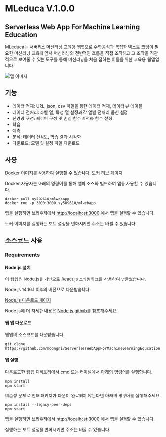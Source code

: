 # MLeduca V.1.0.0

## Serverless Web App For Machine Learning Education 

MLeduca는 서버리스 머신러닝 교육용 웹앱으로 수학공식과 복잡한 텍스트 코딩이 필요한 머신러닝 교육에 앞서 머신러닝의 전반적인 흐름을 직접 조작하고 그 조작을 직관적으로 보여줄 수 있는 도구를 통해 머신러닝을 처음 접하는 이들을 위한 교육용 웹앱입니다. 

 ![앱 이미지](https://user-images.githubusercontent.com/88421322/204133751-58cea6cf-c6f8-48de-8c76-ee1d9e07122d.png)

## 기능

- 데이터 적재: URL, json, csv 파일을 통한 데이터 적재, 데이터 뷰 테이블
- 데이터 전처리: 라벨 열, 특성 열 설정과 각 열별 전처리 옵션 설정
- 신경망 구성: 레이어 구성 및 손실 함수 최적화 함수 설정
- 학습
- 예측
- 분석: 데이터 산점도, 학습 결과 시각화
- 다운로드: 모델 및 설정 파일 다운로드 

## 사용

Docker 이미지를 사용하여 실행할 수 있습니다. [도커 허브 페이지](https://hub.docker.com/r/sy589610/mlwebapp)

Docker 사용자는 아래의 명령어를 통해 앱의 소스와 빌드하여 앱을 사용할 수 있습니다. 

```
docker pull sy589610/mlwebapp
docker run -p 3000:3000 sy589610/mlwebapp
```

앱을 실행하면 브라우저에서 [http://localhost:3000](http://localhost:3000) 에서 앱을 실행할 수 있습니다.

도커 이미지를 실행하는 포트 설정을 변화시키면 주소는 바뀔 수 있습니다.


## 소스코드 사용
### Requirements

#### Node.js 설치
이 웹앱은 Node.js를 기반으로 React.js 프레임워크를 사용하여 만들었습니다.

Node.js 14.16.1 이후의 버전으로 다운받습니다.

[Node.js 다운로드 페이지](https://nodejs.org/en/download/)

Node.js에 더 자세한 내용은 [Node.js github](https://github.com/nodejs/node)를 참조해주세요.

#### 웹 앱 다운로드

웹앱의 소스코드를 다운받습니다. 

```
git clone https://github.com/moongni/ServerlessWebAppForMachineLearningEducation.git
```

#### 앱 실행

다운로드한 웹앱 디렉토리에서 cmd 또는 터미널에서 아래의 명령어를 실행합니다.

```
npm install
npm start
```

의존성 문제로 인해 패키지가 다운이 완료되지 않는다면 아래의 명령어를 실행해주세요.

```
npm install --legacy-peer-deps
npm start
```

앱을 실행하면 브라우저에서 [http://localhost:3000](http://localhost:3000) 에서 앱을 실행할 수 있습니다.

실행하는 포트 설정을 변화시키면 주소는 바뀔 수 있습니다.
